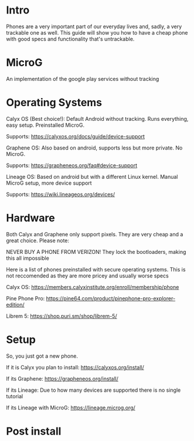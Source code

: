 # Intro
Phones are a very important part of our everyday lives and, sadly, a very trackable one as well. This guide will show you how to have a cheap phone with good specs and functionality that's untrackable. 

# MicroG
An implementation of the google play services without tracking

# Operating Systems

Calyx OS (Best choice!): Default Android without tracking. Runs everything, easy setup. Preinstalled MicroG.

Supports: https://calyxos.org/docs/guide/device-support

Graphene OS: Also based on android, supports less but more private. No MicroG.

Supports:
https://grapheneos.org/faq#device-support

Lineage OS: Based on android but with a different Linux kernel. Manual MicroG setup, more device support

Supports:
https://wiki.lineageos.org/devices/

# Hardware
Both Calyx and Graphene only support pixels. They are very cheap and a great choice. Please note:

NEVER BUY A PHONE FROM VERIZON!
They lock the bootloaders, making this all impossible

Here is a list of phones preinstalled with secure operating systems. This is not reccomended as they are more pricey and usually worse specs

Calyx OS:
https://members.calyxinstitute.org/enroll/membership/phone

Pine Phone Pro:
https://pine64.com/product/pinephone-pro-explorer-edition/

Librem 5:
https://shop.puri.sm/shop/librem-5/

# Setup
So, you just got a new phone.

If it is Calyx you plan to install:
https://calyxos.org/install/

If its Graphene:
https://grapheneos.org/install/

If its Lineage:
Due to how many devices are supported there is no single tutorial

If its Lineage with MicroG:
https://lineage.microg.org/

# Post install
